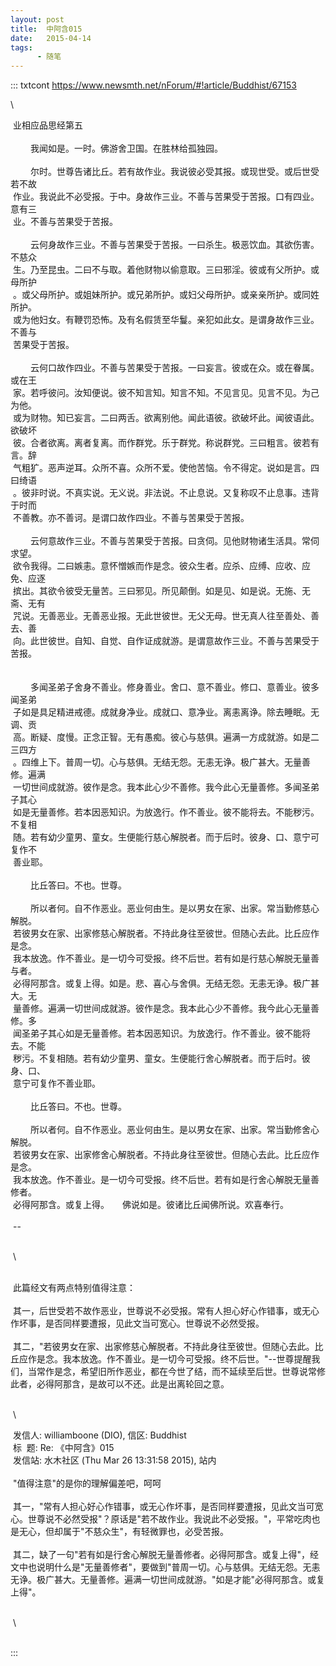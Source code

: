 ```yaml
---
layout: post
title:  中阿含015
date:   2015-04-14
tags:
      - 随笔
---
```

::: txtcont
https://www.newsmth.net/nForum/#!article/Buddhist/67153

\

 业相应品思经第五 \
   \
 　　我闻如是。一时。佛游舍卫国。在胜林给孤独园。 \
   \
 　　尔时。世尊告诸比丘。若有故作业。我说彼必受其报。或现世受。或后世受若不故 \
 作业。我说此不必受报。于中。身故作三业。不善与苦果受于苦报。口有四业。意有三 \
 业。不善与苦果受于苦报。 \
   \
 　　云何身故作三业。不善与苦果受于苦报。一曰杀生。极恶饮血。其欲伤害。不慈众 \
 生。乃至昆虫。二曰不与取。着他财物以偷意取。三曰邪淫。彼或有父所护。或母所护 \
 。或父母所护。或姐妹所护。或兄弟所护。或妇父母所护。或亲亲所护。或同姓所护。 \
 或为他妇女。有鞭罚恐怖。及有名假赁至华鬘。亲犯如此女。是谓身故作三业。不善与 \
 苦果受于苦报。 \
   \
 　　云何口故作四业。不善与苦果受于苦报。一曰妄言。彼或在众。或在眷属。或在王 \
 家。若呼彼问。汝知便说。彼不知言知。知言不知。不见言见。见言不见。为己为他。 \
 或为财物。知已妄言。二曰两舌。欲离别他。闻此语彼。欲破坏此。闻彼语此。欲破坏 \
 彼。合者欲离。离者复离。而作群党。乐于群党。称说群党。三曰粗言。彼若有言。辞 \
 气粗犷。恶声逆耳。众所不喜。众所不爱。使他苦恼。令不得定。说如是言。四曰绮语 \
 。彼非时说。不真实说。无义说。非法说。不止息说。又复称叹不止息事。违背于时而 \
 不善教。亦不善诃。是谓口故作四业。不善与苦果受于苦报。 \
   \
 　　云何意故作三业。不善与苦果受于苦报。曰贪伺。见他财物诸生活具。常伺求望。 \
 欲令我得。二曰嫉恚。意怀憎嫉而作是念。彼众生者。应杀、应缚、应收、应免、应逐 \
 摈出。其欲令彼受无量苦。三曰邪见。所见颠倒。如是见、如是说。无施、无斋、无有 \
 咒说。无善恶业。无善恶业报。无此世彼世。无父无母。世无真人往至善处、善去、善 \
 向。此世彼世。自知、自觉、自作证成就游。是谓意故作三业。不善与苦果受于苦报。 \
   \
   \
 　　多闻圣弟子舍身不善业。修身善业。舍口、意不善业。修口、意善业。彼多闻圣弟 \
 子如是具足精进戒德。成就身净业。成就口、意净业。离恚离诤。除去睡眠。无调、贡 \
 高。断疑、度慢。正念正智。无有愚痴。彼心与慈俱。遍满一方成就游。如是二三四方 \
 。四维上下。普周一切。心与慈俱。无结无怨。无恚无诤。极广甚大。无量善修。遍满 \
 一切世间成就游。彼作是念。我本此心少不善修。我今此心无量善修。多闻圣弟子其心 \
 如是无量善修。若本因恶知识。为放逸行。作不善业。彼不能将去。不能秽污。不复相 \
 随。若有幼少童男、童女。生便能行慈心解脱者。而于后时。彼身、口、意宁可复作不 \
 善业耶。 \
   \
 　　比丘答曰。不也。世尊。 \
   \
 　　所以者何。自不作恶业。恶业何由生。是以男女在家、出家。常当勤修慈心解脱。 \
 若彼男女在家、出家修慈心解脱者。不持此身往至彼世。但随心去此。比丘应作是念。 \
 我本放逸。作不善业。是一切今可受报。终不后世。若有如是行慈心解脱无量善与者。 \
 必得阿那含。或复上得。如是。悲、喜心与舍俱。无结无怨。无恚无诤。极广甚大。无 \
 量善修。遍满一切世间成就游。彼作是念。我本此心少不善修。我今此心无量善修。多 \
 闻圣弟子其心如是无量善修。若本因恶知识。为放逸行。作不善业。彼不能将去。不能 \
 秽污。不复相随。若有幼少童男、童女。生便能行舍心解脱者。而于后时。彼身、口、 \
 意宁可复作不善业耶。 \
   \
 　　比丘答曰。不也。世尊。 \
   \
 　　所以者何。自不作恶业。恶业何由生。是以男女在家、出家。常当勤修舍心解脱。 \
 若彼男女在家、出家修舍心解脱者。不持此身往至彼世。但随心去此。比丘应作是念。 \
 我本放逸。作不善业。是一切今可受报。终不后世。若有如是行舍心解脱无量善修者。 \
 必得阿那含。或复上得。　　佛说如是。彼诸比丘闻佛所说。欢喜奉行。  \
   \
 \-- \
   

 \

  \
 此篇经文有两点特别值得注意： \
   \
 其一，后世受若不故作恶业，世尊说不必受报。常有人担心好心作错事，或无心作坏事，是否同样要遭报，见此文当可宽心。世尊说不必然受报。 \
   \
 其二，"若彼男女在家、出家修慈心解脱者。不持此身往至彼世。但随心去此。比丘应作是念。我本放逸。作不善业。是一切今可受报。终不后世。"\--世尊提醒我们，当常作是念，希望旧所作恶业，都在今世了结，而不延续至后世。世尊说常修此者，必得阿那含，是故可以不还。此是出离轮回之意。 \
   

 \

 发信人: williamboone (DIO), 信区: Buddhist\
 标  题: Re: 《中阿含》015\
 发信站: 水木社区 (Thu Mar 26 13:31:58 2015), 站内 \
   \
 "值得注意"的是你的理解偏差吧，呵呵 \
   \
 其一，"常有人担心好心作错事，或无心作坏事，是否同样要遭报，见此文当可宽心。世尊说不必然受报"？原话是"若不故作业。我说此不必受报。"，平常吃肉也是无心，但却属于"不慈众生"，有轻微罪也，必受苦报。 \
   \
 其二，缺了一句"若有如是行舍心解脱无量善修者。必得阿那含。或复上得"，经文中也说明什么是"无量善修者"，要做到"普周一切。心与慈俱。无结无怨。无恚无诤。极广甚大。无量善修。遍满一切世间成就游。"如是才能"必得阿那含。或复上得"。 \
   

 \

 \
:::
